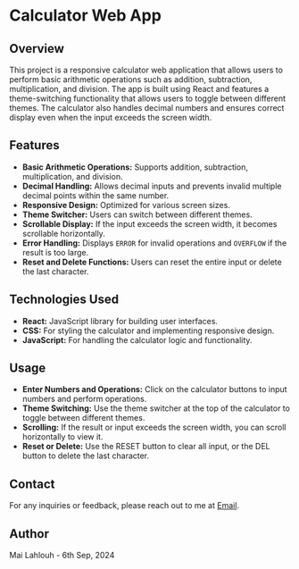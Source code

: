 # Calculator Web App

## Overview

This project is a responsive calculator web application that allows users to perform basic arithmetic operations such as addition, subtraction, multiplication, and division. The app is built using React and features a theme-switching functionality that allows users to toggle between different themes. The calculator also handles decimal numbers and ensures correct display even when the input exceeds the screen width.

## Features

- **Basic Arithmetic Operations:** Supports addition, subtraction, multiplication, and division.
- **Decimal Handling:** Allows decimal inputs and prevents invalid multiple decimal points within the same number.
- **Responsive Design:** Optimized for various screen sizes.
- **Theme Switcher:** Users can switch between different themes.
- **Scrollable Display:** If the input exceeds the screen width, it becomes scrollable horizontally.
- **Error Handling:** Displays `ERROR` for invalid operations and `OVERFLOW` if the result is too large.
- **Reset and Delete Functions:** Users can reset the entire input or delete the last character.

## Technologies Used

- **React:** JavaScript library for building user interfaces.
- **CSS:** For styling the calculator and implementing responsive design.
- **JavaScript:** For handling the calculator logic and functionality.
  
## Usage

- **Enter Numbers and Operations:** Click on the calculator buttons to input numbers and perform operations.
- **Theme Switching:** Use the theme switcher at the top of the calculator to toggle between different themes.
- **Scrolling:** If the result or input exceeds the screen width, you can scroll horizontally to view it.
- **Reset or Delete:** Use the RESET button to clear all input, or the DEL button to delete the last character.

## Contact
For any inquiries or feedback, please reach out to me at [Email](mailto:nlahlouh09@gmail.com).
  
## Author
Mai Lahlouh - 6th Sep, 2024
